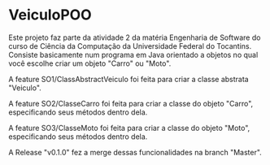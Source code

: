 # VeiculoPOO
Este projeto faz parte da atividade 2 da matéria Engenharia de Software do curso de Ciência da Computação da Universidade Federal do Tocantins.
Consiste basicamente num programa em Java orientado a objetos no qual você escolhe criar um objeto "Carro" ou "Moto".

A feature SO1/ClassAbstractVeiculo foi feita para criar a classe abstrata "Veiculo".

A feature SO2/ClasseCarro foi feita para criar a classe do objeto "Carro", especificando seus métodos dentro dela.

A feature SO3/ClasseMoto foi feita para criar a classe do objeto "Moto", especificando seus métodos dentro dela.

A Release "v0.1.0" fez a merge dessas funcionalidades na branch "Master".
